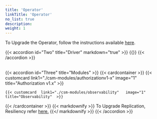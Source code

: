 ```yaml
---
title: 'Operator'
linkTitle: 'Operator'
no_list: true
description:
weight: 1
---
```


To Upgrade the Operator, follow the instructions available
[here](../../../operator/upgrade).

{{< accordion id="Two" title="Driver" markdown="true" >}}
{{<include file="content/docs/getting-started/upgrade/operator/driver_upgrade.md" hideClasses="1,2,4,5">}}
{{< /accordion >}}

<br>
{{< accordion id="Three" title="Modules"  >}}
{{< cardcontainer >}}
    {{< customcard link1="./csm-modules/authorizationv1-x"  image="1" title="Authorization v1.x" >}}

    {{< customcard  link1="./csm-modules/observability"   image="1" title="Observability"  >}}

{{< /cardcontainer >}} {{< markdownify >}} To Upgrade Replication, Resiliency
refer
[here.](https://infohub.delltechnologies.com/en-us/p/best-practices-for-deployment-and-life-cycle-management-of-dell-csm-modules-1/#:~:text=Upgrades%20with%20Operator)
{{</ markdownify >}} {{< /accordion >}}
